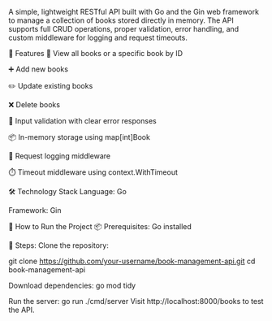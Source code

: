 
A simple, lightweight RESTful API built with Go and the Gin web framework to manage a collection of books stored directly in memory. The API supports full CRUD operations, proper validation, error handling, and custom middleware for logging and request timeouts.

🚀 Features
📖 View all books or a specific book by ID

➕ Add new books

✏️ Update existing books

❌ Delete books

🧠 Input validation with clear error responses

📦 In-memory storage using map[int]Book

📃 Request logging middleware

⏱️ Timeout middleware using context.WithTimeout

🛠️ Technology Stack
Language: Go

Framework: Gin









🧱 How to Run the Project
📦 Prerequisites:
Go installed

🔧 Steps:
Clone the repository:

git clone https://github.com/your-username/book-management-api.git
cd book-management-api


Download dependencies:
go mod tidy

Run the server:
go run ./cmd/server
Visit http://localhost:8000/books to test the API.


